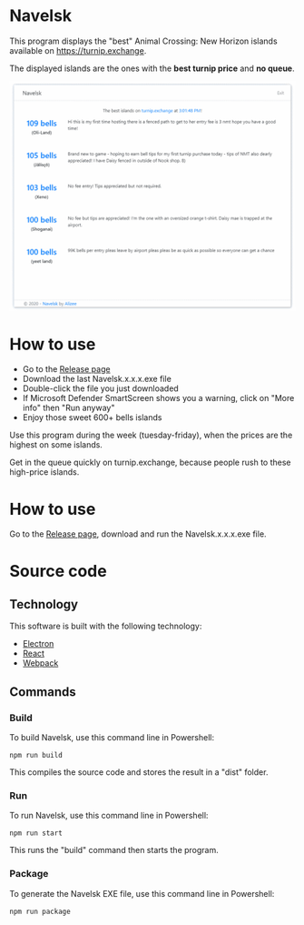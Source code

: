 # Navelsk
This program displays the "best" Animal Crossing: New Horizon islands available on https://turnip.exchange.

The displayed islands are the ones with the **best turnip price** and **no queue**.

![Screenshot of Navelsk](doc/readme/screenshot.png)

# How to use
- Go to the [Release page](https://github.com/klejeune/navelsk/releases)
- Download the last Navelsk.x.x.x.exe file
- Double-click the file you just downloaded
- If Microsoft Defender SmartScreen shows you a warning, click on "More info" then "Run anyway"
- Enjoy those sweet 600+ bells islands

Use this program during the week (tuesday-friday), when the prices are the highest on some islands.

Get in the queue quickly on turnip.exchange, because people rush to these high-price islands.

# How to use
Go to the [Release page](https://github.com/klejeune/navelsk/releases), download and run the Navelsk.x.x.x.exe file.

# Source code
## Technology
This software is built with the following technology:
- [Electron](https://www.electronjs.org/)
- [React](https://reactjs.org/)
- [Webpack](https://webpack.js.org/)

## Commands
### Build
To build Navelsk, use this command line in Powershell:
```
npm run build
```

This compiles the source code and stores the result in a "dist" folder.

### Run
To run Navelsk, use this command line in Powershell:
```
npm run start
```

This runs the "build" command then starts the program.

### Package
To generate the Navelsk EXE file, use this command line in Powershell:
```
npm run package
```

